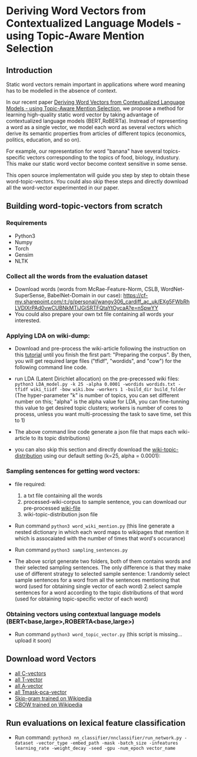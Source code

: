 # Deriving Word Vectors from Contextualized Language Models - using Topic-Aware Mention Selection

## Introduction

Static word vectors remain important in applications where word meaning has to be modelled in the absence of context. 

In our recent paper [Deriving Word Vectors from Contextualized Language Models - using Topic-Aware Mention Selection](), we propose a method for learning high-quality static word vector by taking advantage of contextualized language models (BERT,RoBERTa). Instread of representing a word as a single vector, we model each word as several vectors which derive its semantic properties from articles of different topics (economics, politics, education, and so on).

For example, our representation for word "banana" have several topics-specific vectors corresponding to the topics of food, biology, industury. This make our static word vector become context sensitive in some sense.    

This open source implementaton will guide you step by step to obtain these word-topic-vectors. You could also skip these steps and directly download all the word-vector experimented in our paper. 

## Building word-topic-vectors from scratch

### Requirements
- Python3
- Numpy
- Torch
- Gensim
- NLTK

### Collect all the words from the evaluation dataset 

- Download words (words from McRae-Feature-Norm, CSLB, WordNet-SuperSense, BabelNet-Domain in our case): https://cf-my.sharepoint.com/:t:/g/personal/wangy306_cardiff_ac_uk/EXg5FWbRhLVDlXrPAd0vwCUBNkMTiJGiSRTFQtaYtOycaA?e=nSpwYY
- You could also prepare your own txt file containing all words your interested.

### Applying LDA on wiki-dump:

- Download and pre-process the wiki-article following the instruction on this [tutorial](https://radimrehurek.com/gensim/wiki.html) until you finish the first part: "Preparing the corpus". By then, you will get required large files ("tfidf", "wordids", and "cow") for the following command line code.

- run LDA (Latent Dirichlet allocation) on the pre-precessed wiki files: `python3 LDA_model.py -k 25 -alpha 0.0001 -wordids wordids.txt -tfidf wiki_tiidf -bow wiki.bow -workers 1 -build_dir build_folder` (The hyper-parameter "k" is number of topics, you can set different number on this; "alpha" is the alpha value for LDA, you can fine-tunning this value to get desired topic clusters; workers is number of cores to process, unless you want multi-processing the task to save time, set this to 1)

- The above command line code generate a json file that maps each wiki-article to its topic distributions)

- you can also skip this section and directly download the [wiki-topic-distribution](https://cf-my.sharepoint.com/:u:/g/personal/wangy306_cardiff_ac_uk/EQGaudFrhFdFllXBh180TEUBS_eXrGLapKex4o3sv98zog?e=kDGVKg) using our default setting (k=25, alpha = 0.0001): 

### Sampling sentences for getting word vectors:
- file required: 
  1. a txt file containing all the words
  2. processed-wiki-corpus to sample sentence, you can download our pre-processed [wiki-file](https://cf-my.sharepoint.com/:u:/g/personal/wangy306_cardiff_ac_uk/EYJR4aNwc0pJprgI7dh9TeIBIn5bjcsIQTrB0cyt2A1AOQ?e=0H89AS)
  3. wiki-topic-distribution json file

- Run command `python3 word_wiki_mention.py`
  (this line generate a nested dictionary in which each word maps to wikipages that mention it which is assocaiated with the number of times that word's occurance)
- Run command `python3 sampling_sentences.py` 
- The above script generate two folders, both of them contains words and their selected sampling sentences. The only difference is that they make use of different strategy to selected sample sentence:
  1.randomly select sample sentences for a word from all the sentences mentioning that word (used for obtaining single vector of each word)
  2.select sample sentences for a word according to the topic distributions of that word (used for obtaining topic-specific vector of each word)

### Obtaining vectors using contextual language models (BERT<base,large>,ROBERTA<base,large>)
- Run command `python3 word_topic_vector.py` (this script is missing... upload it soon)

## Download word Vectors

- [all C-vectors](https://zenodo.org/record/4925042#.YMKch3VKg5l)
- [all T-vector](https://zenodo.org/record/4921323#.YMKcvHVKg5k)
- [all A-vector](https://zenodo.org/record/4925059#.YMKjPHVKg5k)
- [all Tmask-pca-vector](https://zenodo.org/record/4925073#.YMKjw3VKg5k)
- [Skip-gram trained on Wikipedia](https://cf-my.sharepoint.com/:t:/g/personal/wangy306_cardiff_ac_uk/ERPqned64qRFv-ri5_jN0CIB5z2V7XlKD9I3qm93A80wAw?e=Uu3LvF)
- [CBOW trained on Wikipedia](https://drive.google.com/file/d/171iSHR6GcL3k4IB2JsblHJuifoFarmFZ/view?usp=sharing)


## Run evaluations on lexical feature classification
- Run command: `python3 nn_classifier/nnclassifier/run_network.py -dataset -vector_type -embed_path -mask -batch_size -infeatures learning_rate -weight_decay -seed -gpu -num_epoch vector_name`

